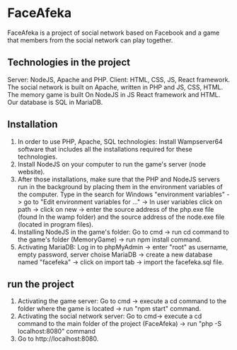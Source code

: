 # FaceAfeka #

FaceAfeka is a project of social network based on Facebook and a game that members from the social network can play together.

## Technologies in the project ##
Server: NodeJS, Apache and PHP.
Client: HTML, CSS, JS, React framework. 
The social network is built on Apache, written in PHP and JS, CSS, HTML.
The memory game is built On NodeJS in JS React framework and HTML.
Our database is SQL in MariaDB.

## Installation ##

1. In order to use PHP, Apache, SQL technologies: Install Wampserver64 software that includes all the installations required for these   technologies.
2. Install NodeJS on your computer to run the game's server (node ​​website).
3. After those installations, make sure that the PHP and NodeJS servers run in the background by placing them in the environment variables of the computer. Type in the search for Windows "environment variables" -> go to "Edit environment variables for ..." -> In user variables click on path -> click on new -> enter the source address of the php.exe file (found In the wamp folder) and the source address of the node.exe file (located in program files).
4. Installing NodeJS in the game's folder: Go to cmd -> run cd command to the game's folder (MemoryGame) -> run npm install command.
5. Activating MariaDB: Log in to phpMyAdmin -> enter "root" as username, empty password, server choise MariaDB -> create a new database named "facefeka" -> click on import tab -> import the facefeka.sql file.

## run the project ##
1. Activating the game server: Go to cmd -> execute a cd command to the folder where the game is located -> run "npm start" command.
2. Activating the social network server: Go to cmd-> execute a cd command to the main folder of the project (FaceAfeka) -> run "php -S localhost:8080" command
3. Go to http://localhost:8080.